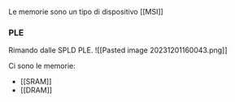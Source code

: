 Le memorie sono un tipo di dispositivo [[MSI]]
### PLE
Rimando dalle SPLD PLE.
![[Pasted image 20231201160043.png]]


Ci sono le memorie:
- [[SRAM]]
- [[DRAM]] 